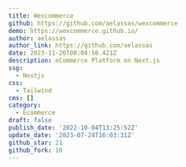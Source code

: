 ```yaml
---
title: Wexcommerce
github: https://github.com/aelassas/wexcommerce
demo: https://wexcommerce.github.io/
author: aelassas
author_link: https://github.com/aelassas
date: 2023-11-26T08:04:58.421Z
description: eCommerce Platform on Next.js
ssg:
  - Nextjs
css:
  - Tailwind
cms: []
category:
  - Ecommerce
draft: false
publish_date: '2022-10-04T13:25:52Z'
update_date: '2023-07-24T16:03:31Z'
github_star: 21
github_fork: 16
---
```

